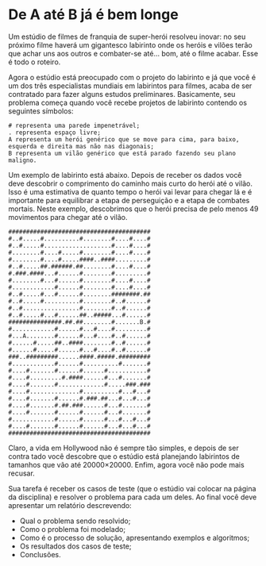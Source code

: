 # De A até B já é bem longe

Um estúdio de filmes de franquia de super-herói resolveu inovar: no seu próximo  filme haverá um gigantesco labirinto onde os heróis e vilões terão que achar uns aos outros e combater-se até... bom, até o filme acabar. Esse é todo o roteiro.

Agora o estúdio está preocupado com o projeto do labirinto e já que você é um dos três especialistas mundiais em labirintos para filmes, acaba de ser contratado para fazer alguns estudos preliminares. Basicamente, seu problema começa quando você recebe projetos de labirinto contendo os seguintes símbolos:

```
# representa uma parede impenetrável; 
. representa espaço livre; 
A representa um herói genérico que se move para cima, para baixo, esquerda e direita mas não nas diagonais; 
B representa um vilão genérico que está parado fazendo seu plano maligno. 
```

Um exemplo de labirinto está abaixo. Depois de receber os dados você deve descobrir o comprimento do caminho mais curto do herói até o vilão. Isso é uma estimativa de quanto tempo o herói vai levar para chegar lá e é importante para equilibrar a etapa de perseguição e a etapa de combates mortais. Neste exemplo, descobrimos que o herói precisa de pelo menos 49 movimentos para chegar até o vilão.

```
######################################## #..#.....#..........#........#....#....# #..#.....#...................#....#....# #........#....#.....#........#....#....# #........#....#.....####..####.........# #..#.....##.######.##........#....#....# #.###.####...#......#........#.........# #........#...#......#........#....#....# #............#......#........#....#....# #..#.....#...#......#........########.## #..#.....#..........#........#..#......# #..#................#........#..#......# #..#.....#...#......##..#####...#......# ###############.##.##........#.......B.# #............#......#...#....#.........# #...A........#......#...#....#..#......# #......#.....##..####........#..#......# #......#.....#......#...#....#..#......# ###..#########......####.#####.######### #............#......#..........#.......# #....#.......#......#......#...........# #....#.........#.####......#...#.......# #....#.......#.............#.....###.### #....#..............#..........#...#...# #....#.......#......#.###.##...#...#...# #....#.......#.##.###......#...#.......# #....#.......#......#......#...#.......# #............#......#......#...#...#...# #....#.......#......#......#...#...#...# ######################################## 
```

Claro, a vida em Hollywood não é sempre tão simples, e depois de ser contra tado você descobre que o estúdio está
planejando labirintos de tamanhos que vão até 20000×20000. Enfim, agora você não pode mais recusar.

Sua tarefa é receber os casos de teste (que o estúdio vai colocar na página da disciplina) e resolver o problema para cada um deles. Ao final você deve apresentar um relatório descrevendo: 
* Qual o problema sendo resolvido; 
* Como o problema foi modelado; 
* Como é o processo de solução, apresentando exemplos e algoritmos; 
* Os resultados dos casos de teste; 
* Conclusões.
